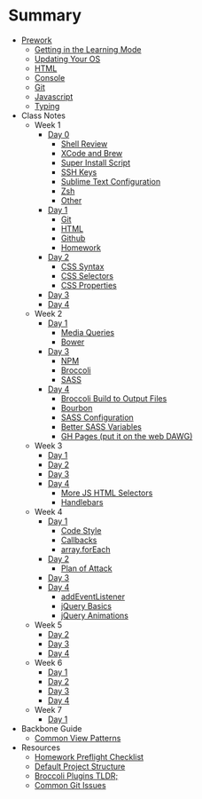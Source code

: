 # Summary

* [Prework](prework/index.md)
    - [Getting in the Learning Mode](prework/mental-prep.md)
    - [Updating Your OS](prework/updating.md)
    - [HTML](prework/html.md)
    - [Console](prework/console.md)
    - [Git](prework/git.md)
    - [Javascript](prework/html.md)
    - [Typing](prework/typing.md)
* Class Notes
    - Week 1
        + [Day 0](week-1/day-0/index.md)
            * [Shell Review](week-1/day-0/shell.md)
            * [XCode and Brew](week-1/day-0/xcode.md)
            * [Super Install Script](week-1/day-0/super-installer.md)
            * [SSH Keys](week-1/day-0/ssh.md)
            * [Sublime Text Configuration](week-1/day-0/sublime.md)
            * [Zsh](week-1/day-0/zsh.md)
            * [Other](week-1/day-0/other.md)
        + [Day 1](week-1/day-1/index.md)
            * [Git](week-1/day-1/git.md)
            * [HTML](week-1/day-1/html-review.md)
            * [Github](week-1/day-1/github.md)
            * [Homework](week-1/day-1/hw.md)
        + [Day 2](week-1/day-2/index.md)
            * [CSS Syntax](week-1/day-2/css-syntax.md)
            * [CSS Selectors](week-1/day-2/selectors.md)
            * [CSS Properties](week-1/day-2/properties.md)
        + [Day 3](week-1/day-3/index.md)
        + [Day 4](week-1/day-4/index.md)
    - Week 2
        + [Day 1](week-2/day-1/index.md)
            * [Media Queries](week-2/day-1/media.md)
            * [Bower](week-2/day-1/bower.md)
            <!-- * [Icons & Fonts](week-2/day-1/icons.md) -->
            <!-- * [Gitignore](week-2/day-1/gitignore.md) -->
        + [Day 3](week-2/day-3/index.md)
            * [NPM](week-2/day-3/npm.md)
            * [Broccoli](week-2/day-3/broccoli.md)
            * [SASS](week-2/day-3/sass.md)
        + [Day 4](week-2/day-4/index.md)
            * [Broccoli Build to Output Files](week-2/day-3/broccoli.md)
            * [Bourbon](week-2/day-4/bourbon.md)
            * [SASS Configuration](week-2/day-3/sass.md)
            * [Better SASS Variables](week-2/day-3/sass.md)
            * [GH Pages (put it on the web DAWG)](https://gist.github.com/rtablada/50ab1d84b0e3f9c476d7)
    - Week 3
        + [Day 1](week-3/day-1/index.md)
        + [Day 2](week-3/day-2/index.md)
        + [Day 3](week-3/day-3/index.md)
        + [Day 4](week-3/day-4/index.md)
            * [More JS HTML Selectors](week-3/day-4/element-selectors.md)
            * [Handlebars](week-3/day-4/handlebars.md)
    - Week 4
        + [Day 1](week-4/day-1/index.md)
            * [Code Style](week-4/day-1/jscs.md)
            * [Callbacks](week-4/day-1/callbacks.md)
            * [array.forEach](week-4/day-1/foreach.md)
        + [Day 2](week-4/day-2/index.md)
            * [Plan of Attack](week-4/day-2/plan-of-attack.md)
        + [Day 3](week-4/day-3/index.md)
        + [Day 4](week-4/day-4/index.md)
            * [addEventListener](week-3/day-4/addeventlistener.md)
            * [jQuery Basics](week-3/day-4/jquery.md)
            * [jQuery Animations](week-3/day-4/jquery-animations.md)
    - Week 5
        + [Day 2](week-5/day-2/index.md)
        + [Day 3](week-5/day-3/index.md)
        + [Day 4](week-5/day-4/index.md)
    - Week 6
        + [Day 1](week-6/day-1/index.md)
        + [Day 2](week-6/day-2/index.md)
        + [Day 3](week-6/day-3/index.md)
        + [Day 4](week-6/day-4/index.md)
    - Week 7
        + [Day 1](week-7/day-1/index.md)
* Backbone Guide
    - [Common View Patterns](backbone/common-views.md)
* Resources
    - [Homework Preflight Checklist](resources/homework-startup-guide.md)
    - [Default Project Structure](resources/project-structure.md)
    - [Broccoli Plugins TLDR;](resources/broccoli.md)
    - [Common Git Issues](resources/git-remote-config.md)
